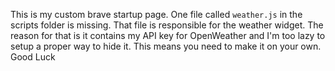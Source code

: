 This is my custom brave startup page. One file called `weather.js` in the scripts folder is missing. That file is responsible for the weather widget. The reason for that is it contains my API key for OpenWeather and I'm too lazy to setup a proper way to hide it. This means you need to make it on your own. Good Luck
